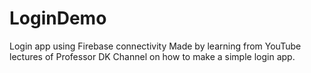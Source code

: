 # LoginDemo
Login app using Firebase connectivity
Made by learning from YouTube lectures of Professor DK Channel on how to make a simple login app.
